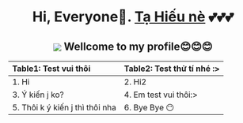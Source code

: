 <h1 align="center"> Hi, Everyone🐾. <a href="https://www.facebook.com/TaHieu2709/">Tạ Hiếu nè<a/> 💕💕💕 </h1>

<h2 align="center"> <img src="https://user-images.githubusercontent.com/71754731/143772295-3cbff4c7-6b31-4591-a452-d97a0d7ff83c.gif" with="100" heigh="100" align="center"> Wellcome to my profile😊😊😊 </h2>

| Table1: Test vui thôi | Table2: Test thử tí nhé :>
| :--- | :---
| 1. Hi | 2. Hi2
| 3. Ý kiến j ko? | 4. Em test vui thôi:>
| 5. Thôi k ý kiến j thì thôi nha | 6. Bye Bye 😶
